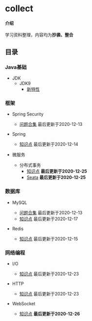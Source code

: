 # collect

#### 介绍
学习资料整理，内容均为**抄袭、整合**


## 目录
### Java基础
+ JDK
  - JDK9
    - [新特性](note/jdk/jdk9/新特性.md)

### 框架
+ Spring Security
  - [问题合集](note/security/问题合集.md)  最后更新于2020-12-13  
  
+ Spring
  - [知识点](note/spring/知识点.md)  最后更新于2020-12-14  

+ 微服务
  - 分布式事务  
    - [知识点](note/microservice/transaction/知识点.md)  **最后更新于2020-12-25**  
    - [Seata](note/microservice/transaction/Seata.md)  **最后更新于2020-12-25**  

### 数据库
+ MySQL
  - [问题合集](note/mysql/问题合集.md)  最后更新于2020-12-13  
  - [知识点](note/mysql/知识点.md)  最后更新于2020-12-17  

+ Redis
  - [知识点](note/redis/知识点.md)  最后更新于2020-12-15  
  
### 网络编程
+ I/O
  - [知识点](note/io/知识点.md)  最后更新于2020-12-23  

+ HTTP
  - [知识点](note/http/知识点.md)  最后更新于2020-12-23  

+ WebSocket
  - [知识点](note/websocket/知识点.md)  **最后更新于2020-12-26**  
